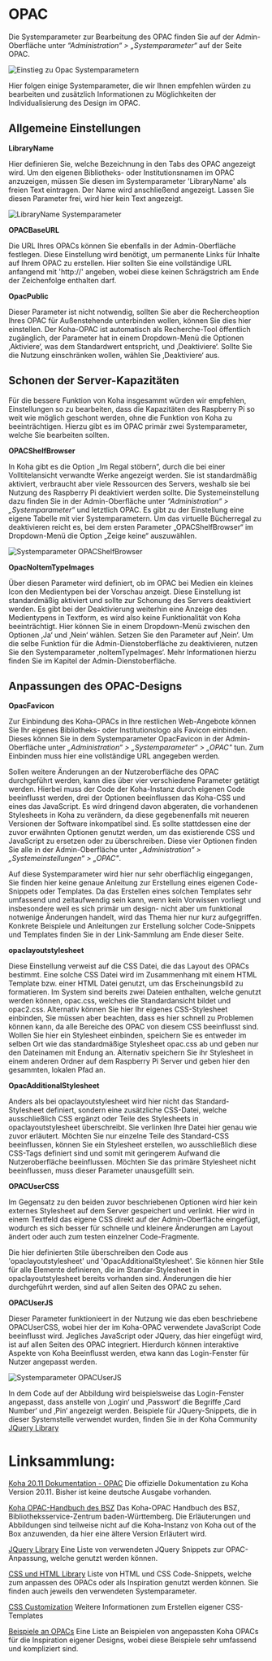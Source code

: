 

# OPAC

Die Systemparameter zur Bearbeitung des OPAC finden Sie auf der Admin-Oberfläche unter *“Administration“ > „Systemparameter“* auf der Seite OPAC.   

![Einstieg zu Opac Systemparametern ](../Images/OPAC_start.PNG)

Hier folgen einige Systemparameter, die wir Ihnen empfehlen würden zu bearbeiten und zusätzlich Informationen zu Möglichkeiten der Individualisierung des Design im OPAC.

## Allgemeine Einstellungen

**LibraryName**

Hier definieren Sie, welche Bezeichnung in den Tabs des OPAC angezeigt wird. Um den eigenen Bibliotheks- oder Institutionsnamen im OPAC anzuzeigen, müssen Sie diesen im Systemparameter 'LibraryName' als freien Text eintragen. Der Name wird anschließend angezeigt. Lassen Sie diesen Parameter frei, wird hier kein Text angezeigt.  

![LibraryName Systemparameter](../Images/OPAC_libraryName.PNG)

**OPACBaseURL**
 
Die URL Ihres OPACs können Sie ebenfalls in der Admin-Oberfläche festlegen.  Diese Einstellung wird benötigt, um permanente Links für Inhalte auf Ihrem OPAC zu erstellen. Hier sollten Sie eine vollständige URL anfangend mit 'http://' angeben, wobei diese keinen Schrägstrich am Ende der Zeichenfolge enthalten darf.

**OpacPublic**

Dieser Parameter ist nicht notwendig, sollten Sie aber die Rechercheoption Ihres OPAC für Außenstehende unterbinden wollen, können Sie dies hier einstellen. Der Koha-OPAC ist automatisch als Recherche-Tool öffentlich zugänglich, der Parameter hat in einem Dropdown-Menü die Optionen ‚Aktiviere‘, was dem Standardwert entspricht, und ‚Deaktiviere‘. Sollte Sie die Nutzung einschränken wollen, wählen Sie ‚Deaktiviere‘ aus. 

## Schonen der Server-Kapazitäten

Für die bessere Funktion von Koha insgesammt würden wir empfehlen, Einstellungen so zu bearbeiten, dass die Kapazitäten des Raspberry Pi so weit wie möglich geschont werden, ohne die Funktion von Koha zu beeinträchtigen. Hierzu gibt es im OPAC primär zwei Systemparameter, welche Sie bearbeiten sollten.

**OPACShelfBrowser**

In Koha gibt es die Option „Im Regal stöbern“, durch die bei einer Volltitelansicht verwandte Werke angezeigt werden. Sie ist standardmäßig aktiviert, verbraucht aber viele Ressourcen des Servers, weshalb sie bei Nutzung des Raspberry Pi deaktiviert werden sollte.
Die Systemeinstellung dazu finden Sie in der Admin-Oberfläche unter *“Administration“ > „Systemparameter“* und letztlich OPAC. Es gibt zu der Einstellung eine eigene Tabelle mit vier Systemparametern. Um das virtuelle Bücherregal zu deaktivieren reicht es, bei dem ersten Parameter „OPACShelfBrowser“ im Dropdown-Menü die Option „Zeige keine“ auszuwählen.  

![Systemparameter OPACShelfBrowser](../Images/OPAC_shelfBrowser.PNG)

**OpacNoItemTypeImages**

Über diesen Parameter wird definiert, ob im OPAC bei Medien ein kleines Icon den Medientypen bei der Vorschau anzeigt. Diese Einstellung ist standardmäßig aktiviert und sollte zur Schonung des Servers deaktiviert werden. Es gibt bei der Deaktivierung weiterhin eine Anzeige des Medientypens in Textform, es wird also keine Funktionalität von Koha beeinträchtigt.
Hier können Sie in einem Dropdown-Menü zwischen den Optionen ‚Ja‘ und ‚Nein‘ wählen. Setzen Sie den Parameter auf ‚Nein‘. 
Um die selbe Funktion für die Admin-Dienstoberfläche zu deaktivieren, nutzen Sie den Systemparameter ‚noItemTypeImages‘. Mehr Informationen hierzu finden Sie im Kapitel der Admin-Dienstoberfläche.

## Anpassungen des OPAC-Designs

**OpacFavicon**

Zur Einbindung des Koha-OPACs in Ihre restlichen Web-Angebote können Sie Ihr eigenes Bibliotheks- oder Institutionslogo als Favicon einbinden. Dieses können Sie in dem Systemparameter OpacFavicon in der Admin-Oberfläche unter *„Administration“ > „Systemparameter“ > „OPAC"* tun. Zum Einbinden muss hier eine vollständige URL angegeben werden.

Sollen weitere Änderungen an der Nutzeroberfläche des OPAC durchgeführt werden, kann dies über vier verschiedene Parameter getätigt werden. Hierbei muss der Code der Koha-Instanz durch eigenen Code beeinflusst werden, drei der Optionen beeinflussen das Koha-CSS und eines das JavaScript. Es wird dringend davon abgeraten, die vorhandenen Stylesheets in Koha zu verändern, da diese gegebenenfalls mit neueren Versionen der Software inkompatibel sind. Es sollte stattdessen eine der zuvor erwähnten Optionen genutzt werden, um das existierende CSS und JavaScript zu ersetzen oder zu überschreiben.
Diese vier Optionen finden Sie alle in der Admin-Oberfläche unter *„Administration“ > „Systemeinstellungen“ > „OPAC"*.

Auf diese Systemparameter wird hier nur sehr oberflächlig eingegangen, Sie finden hier keine genaue Anleitung zur Erstellung eines eigenen Code-Snippets oder Templates. Da das Erstellen eines solchen Templates sehr umfassend und zeitaufwendig sein kann, wenn kein Vorwissen vorliegt und insbesondere weil es sich primär um design- nicht aber um funktional notwenige Änderungen handelt, wird das Thema hier nur kurz aufgegriffen. Konkrete Beispiele und Anleitungen zur Erstellung solcher Code-Snippets und Templates finden Sie in der Link-Sammlung am Ende dieser Seite.

**opaclayoutstylesheet**

Diese Einstellung verweist auf die CSS Datei, die das Layout des OPACs bestimmt. Eine solche CSS Datei wird im Zusammenhang mit einem HTML Template bzw. einer HTML Datei genutzt, um das Erscheinungsbild zu formatieren. Im System sind bereits zwei Dateien enthalten, welche genutzt werden können, opac.css, welches die Standardansicht bildet und opac2.css. Alternativ können Sie hier Ihr eigenes CSS-Stylesheet einbinden, Sie müssen aber beachten, dass es hier schnell zu Problemen können kann, da alle Bereiche des OPAC von diesem CSS  beeinflusst sind.
Wollen Sie hier ein Stylesheet einbinden, speichern Sie es entweder im selben Ort wie das standardmäßige Stylesheet opac.css ab und geben nur den Dateinamen mit Endung an. Alternativ speichern Sie ihr Stylesheet in einem anderen Ordner auf dem Raspberry Pi Server und geben hier den gesammten, lokalen Pfad an.

**OpacAdditionalStylesheet**

Anders als bei opaclayoutstylesheet wird hier nicht das Standard-Stylesheet definiert, sondern eine zusätzliche  CSS-Datei, welche ausschließlich CSS ergänzt oder Teile des Stylesheets in opaclayoutstylesheet überschreibt. Sie verlinken Ihre Datei hier genau wie zuvor erläutert.
Möchten Sie nur einzelne Teile des Standard-CSS beeinflussen, können Sie ein Stylesheet erstellen, wo ausschließlich diese CSS-Tags definiert sind und somit mit geringerem Aufwand die Nutzeroberfläche beeinflussen. Möchten Sie das primäre Stylesheet nicht beeinflussen, muss dieser Parameter unausgefüllt sein.

**OPACUserCSS**

Im Gegensatz zu den beiden zuvor beschriebenen Optionen wird hier kein externes Stylesheet auf dem Server gespeichert und verlinkt. Hier wird in einem Textfeld das eigene CSS direkt auf der Admin-Oberfläche eingefügt, wodurch es sich besser für schnelle und kleinere Änderungen am Layout ändert oder auch zum testen einzelner Code-Fragmente.

Die hier definierten Stile überschreiben den Code aus 'opaclayoutstylesheet' und 'OpacAdditionalStylesheet'. Sie können hier Stile für alle Elemente definieren, die im Standar-Stylesheet in opaclayoutstylesheet bereits vorhanden sind. Änderungen die hier durchgeführt werden, sind auf allen Seiten des OPAC zu sehen.

**OPACUserJS**

Dieser Parameter funktionieert in der Nutzung wie das eben beschriebene OPACUserCSS, wobei hier der im Koha-OPAC verwendete JavaScript Code beeinflusst wird. Jegliches JavaScript oder JQuery, das hier eingefügt wird, ist auf allen Seiten des OPAC integriert. 
Hierdurch können interaktive Aspekte von Koha Beeinflusst werden, etwa kann das Login-Fenster für Nutzer angepasst werden.  

![Systemparameter OPACUserJS ](../Images/OPAC_userJS.PNG)

In dem Code auf der Abbildung wird beispielsweise das Login-Fenster angepasst, dass anstelle von ‚Login‘ und ‚Passwort‘ die Begriffe ‚Card Number‘ und ‚Pin‘ angezeigt werden. 
Beispiele für JQuery-Snippets, die in dieser Systemstelle verwendet wurden, finden Sie in der Koha Community [JQuery Library](http://wiki.koha-community.org/wiki/JQuery_Library)


# Linksammlung:

[Koha 20.11 Dokumentation - OPAC](https://koha-community.org/manual/20.11/en/html/opac.html)
Die offizielle Dokumentation zu Koha Version 20.11. Bisher ist keine deutsche Ausgabe vorhanden.

[Koha OPAC-Handbuch des BSZ](https://wiki.bsz-bw.de/pages/viewpage.action?pageId=17565617&preview=/17565617/3454472/3-18_OPAC-Textbausteine.pdf)
Das Koha-OPAC Handbuch des BSZ, Bibliotheksservice-Zentrum baden-Württemberg. Die Erläuterungen und Abbildungen sind teilweise nicht auf die Koha-Instanz von Koha out of the Box anzuwenden, da hier eine ältere Version Erläutert wird.

[JQuery Library](http://wiki.koha-community.org/wiki/JQuery_Library)
Eine Liste von verwendeten JQuery Snippets zur OPAC-Anpassung, welche genutzt werden können.

[CSS und HTML Library](https://wiki.koha-community.org/wiki/HTML_%26_CSS_Library)
Liste von HTML und CSS Code-Snippets, welche zum anpassen des OPACs oder als Inspiration genutzt werden können. Sie finden auch jeweils den verwendeten Systemparameter.

[CSS Customization](https://wiki.koha-community.org/wiki/CSS_Customizations)
Weitere Informationen zum Erstellen eigener CSS-Templates

[Beispiele an OPACs](https://wiki.koha-community.org/wiki/Gallery_of_customized_OPACs)
Eine Liste an Beispielen von angepassten Koha OPACs für die Inspiration eigener Designs, wobei diese Beispiele sehr umfassend und kompliziert sind.
